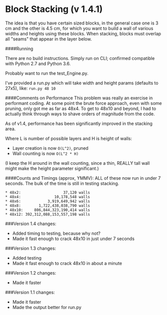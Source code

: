 # Block Stacking (v 1.4.1)

The idea is that you have certain sized blocks, in the general case one is 3 cm and the other is 4.5 cm, for which you want to build a wall of various widths and heights using these blocks. When stacking, blocks must overlap all  "seams" that appear in the layer below. 

####Running

There are no build instructions. Simply run on CLI; confirmed compatible with Python 2.7 and Python 3.6. 

Probably want to run the test_Engine.py.

I've provided a run.py which will take width and height params (defaults to 27x5), like:
```run.py 48 10```

####Comments on Performance
This problem was really an exercise in performant coding. At some point the brute force approach, even with some pruning, only got me as far as 48x4. To get to 48x10 and beyond, I had to actually think through ways to shave orders of magnitude from the code. 

As of v1.4, performance has been significantly improved in the stacking area. 

Where L is number of possible layers and H is height of walls:

* Layer creation is now ```O(L^2)```, pruned
* Wall counting is now ```O(L^2 * H)```

(I keep the H around in the wall counting, since a thin, REALLY tall wall might make the height parameter significant.)

####Counts and Timings (approx, YMMV):
ALL of these now run in under 7 seconds. The bulk of the time is still in testing stacking.

```
* 48x2:                   37,120 walls
* 48x4:               10,178,548 walls
* 48x6:            3,919,649,942 walls
* 48x8:        1,722,438,038,790 walls
* 48x10:     806,844,323,190,414 walls
* 48x12: 392,312,088,153,557,198 walls
```

###Version 1.4 changes:
* Added timing to testing, because why not?
* Made it fast enough to crack 48x10 in just under 7 seconds

###Version 1.3 changes:
* Added testing
* Made it fast enough to crack 48x10 in about a minute

###Version 1.2 changes:
* Made it faster

###Version 1.1 changes:
* Made it faster
* Made the output better for run.py